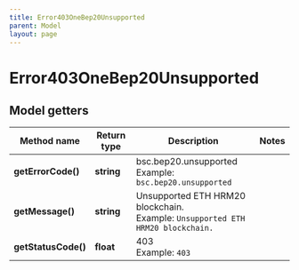 ```yaml
---
title: Error403OneBep20Unsupported
parent: Model
layout: page
---
```


# Error403OneBep20Unsupported

## Model getters

Method name | Return type | Description | Notes
------------ | ------------- | ------------- | -------------
**getErrorCode()** | **string** | bsc.bep20.unsupported <br>Example: `bsc.bep20.unsupported` |
**getMessage()** | **string** | Unsupported ETH HRM20 blockchain. <br>Example: `Unsupported ETH HRM20 blockchain.` |
**getStatusCode()** | **float** | 403 <br>Example: `403` |

